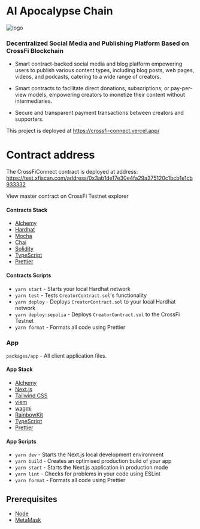 # AI Apocalypse Chain

![logo](https://github.com/user-attachments/assets/f0c41658-796e-4ad4-9b17-de1fc368ce7f)

### Decentralized Social Media and Publishing Platform Based on CrossFi Blockchain

- Smart contract-backed social media and blog platform empowering users to publish various content types, including blog posts, web pages, videos, and podcasts, catering to a wide range of creators.

- Smart contracts to facilitate direct donations, subscriptions, or pay-per-view models, empowering creators to monetize their content without intermediaries.

- Secure and transparent payment transactions between creators and supporters.

This project is deployed at https://crossfi-connect.vercel.app/

# Contract address

The CrossFiConnect contract is deployed at address: https://test.xfiscan.com/address/0x3ab1de17e30e4fa29a375120c1bcb1e1cb933332

View master contract on CrossFi Testnet explorer

#### Contracts Stack

- [Alchemy](https://www.alchemy.com/)
- [Hardhat](https://hardhat.org/)
- [Mocha](https://mochajs.org/)
- [Chai](https://www.chaijs.com/)
- [Solidity](https://soliditylang.org/)
- [TypeScript](https://www.typescriptlang.org/)
- [Prettier](https://prettier.io/)

#### Contracts Scripts

- `yarn start` - Starts your local Hardhat network
- `yarn test` - Tests `CreatorContract.sol`'s functionality
- `yarn deploy` - Deploys `CreatorContract.sol` to your local Hardhat network
- `yarn deploy:sepolia` - Deploys `CreatorContract.sol` to the CrossFi Testnet
- `yarn format` - Formats all code using Prettier

### App

`packages/app` - All client application files.

#### App Stack

- [Alchemy](https://www.alchemy.com/)
- [Next.js](https://nextjs.org/)
- [Tailwind CSS](https://tailwindcss.com/)
- [viem](https://viem.sh/)
- [wagmi](https://wagmi.sh/)
- [RainbowKit](https://www.rainbowkit.com/)
- [TypeScript](https://www.typescriptlang.org/)
- [Prettier](https://prettier.io/)

#### App Scripts

- `yarn dev` - Starts the Next.js local development environment
- `yarn build` - Creates an optimised production build of your app
- `yarn start` - Starts the Next.js application in production mode
- `yarn lint` - Checks for problems in your code using ESLint
- `yarn format` - Formats all code using Prettier

## Prerequisites

- [Node](https://nodejs.org/en/download/)
- [MetaMask](https://metamask.io/download.html)

